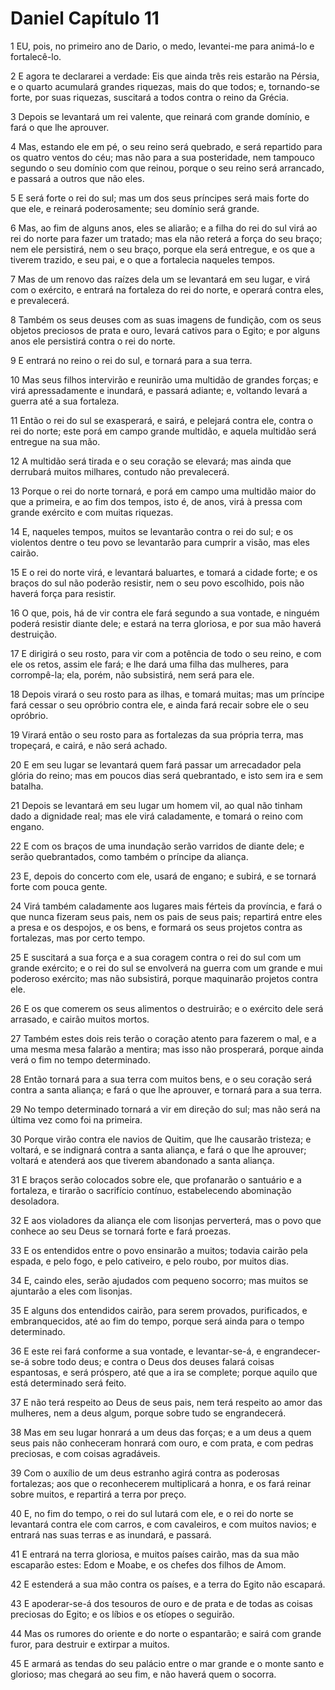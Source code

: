# Daniel Capítulo 11

1	EU, pois, no primeiro ano de Dario, o medo, levantei-me para animá-lo e fortalecê-lo.

2	E agora te declararei a verdade: Eis que ainda três reis estarão na Pérsia, e o quarto acumulará grandes riquezas, mais do que todos; e, tornando-se forte, por suas riquezas, suscitará a todos contra o reino da Grécia.

3	Depois se levantará um rei valente, que reinará com grande domínio, e fará o que lhe aprouver.

4	Mas, estando ele em pé, o seu reino será quebrado, e será repartido para os quatro ventos do céu; mas não para a sua posteridade, nem tampouco segundo o seu domínio com que reinou, porque o seu reino será arrancado, e passará a outros que não eles.

5	E será forte o rei do sul; mas um dos seus príncipes será mais forte do que ele, e reinará poderosamente; seu domínio será grande.

6	Mas, ao fim de alguns anos, eles se aliarão; e a filha do rei do sul virá ao rei do norte para fazer um tratado; mas ela não reterá a força do seu braço; nem ele persistirá, nem o seu braço, porque ela será entregue, e os que a tiverem trazido, e seu pai, e o que a fortalecia naqueles tempos.

7	Mas de um renovo das raízes dela um se levantará em seu lugar, e virá com o exército, e entrará na fortaleza do rei do norte, e operará contra eles, e prevalecerá.

8	Também os seus deuses com as suas imagens de fundição, com os seus objetos preciosos de prata e ouro, levará cativos para o Egito; e por alguns anos ele persistirá contra o rei do norte.

9	E entrará no reino o rei do sul, e tornará para a sua terra.

10	Mas seus filhos intervirão e reunirão uma multidão de grandes forças; e virá apressadamente e inundará, e passará adiante; e, voltando levará a guerra até a sua fortaleza.

11	Então o rei do sul se exasperará, e sairá, e pelejará contra ele, contra o rei do norte; este porá em campo grande multidão, e aquela multidão será entregue na sua mão.

12	A multidão será tirada e o seu coração se elevará; mas ainda que derrubará muitos milhares, contudo não prevalecerá.

13	Porque o rei do norte tornará, e porá em campo uma multidão maior do que a primeira, e ao fim dos tempos, isto é, de anos, virá à pressa com grande exército e com muitas riquezas.

14	E, naqueles tempos, muitos se levantarão contra o rei do sul; e os violentos dentre o teu povo se levantarão para cumprir a visão, mas eles cairão.

15	E o rei do norte virá, e levantará baluartes, e tomará a cidade forte; e os braços do sul não poderão resistir, nem o seu povo escolhido, pois não haverá força para resistir.

16	O que, pois, há de vir contra ele fará segundo a sua vontade, e ninguém poderá resistir diante dele; e estará na terra gloriosa, e por sua mão haverá destruição.

17	E dirigirá o seu rosto, para vir com a potência de todo o seu reino, e com ele os retos, assim ele fará; e lhe dará uma filha das mulheres, para corrompê-la; ela, porém, não subsistirá, nem será para ele.

18	Depois virará o seu rosto para as ilhas, e tomará muitas; mas um príncipe fará cessar o seu opróbrio contra ele, e ainda fará recair sobre ele o seu opróbrio.

19	Virará então o seu rosto para as fortalezas da sua própria terra, mas tropeçará, e cairá, e não será achado.

20	E em seu lugar se levantará quem fará passar um arrecadador pela glória do reino; mas em poucos dias será quebrantado, e isto sem ira e sem batalha.

21	Depois se levantará em seu lugar um homem vil, ao qual não tinham dado a dignidade real; mas ele virá caladamente, e tomará o reino com engano.

22	E com os braços de uma inundação serão varridos de diante dele; e serão quebrantados, como também o príncipe da aliança.

23	E, depois do concerto com ele, usará de engano; e subirá, e se tornará forte com pouca gente.

24	Virá também caladamente aos lugares mais férteis da província, e fará o que nunca fizeram seus pais, nem os pais de seus pais; repartirá entre eles a presa e os despojos, e os bens, e formará os seus projetos contra as fortalezas, mas por certo tempo.

25	E suscitará a sua força e a sua coragem contra o rei do sul com um grande exército; e o rei do sul se envolverá na guerra com um grande e mui poderoso exército; mas não subsistirá, porque maquinarão projetos contra ele.

26	E os que comerem os seus alimentos o destruirão; e o exército dele será arrasado, e cairão muitos mortos.

27	Também estes dois reis terão o coração atento para fazerem o mal, e a uma mesma mesa falarão a mentira; mas isso não prosperará, porque ainda verá o fim no tempo determinado.

28	Então tornará para a sua terra com muitos bens, e o seu coração será contra a santa aliança; e fará o que lhe aprouver, e tornará para a sua terra.

29	No tempo determinado tornará a vir em direção do sul; mas não será na última vez como foi na primeira.

30	Porque virão contra ele navios de Quitim, que lhe causarão tristeza; e voltará, e se indignará contra a santa aliança, e fará o que lhe aprouver; voltará e atenderá aos que tiverem abandonado a santa aliança.

31	E braços serão colocados sobre ele, que profanarão o santuário e a fortaleza, e tirarão o sacrifício contínuo, estabelecendo abominação desoladora.

32	E aos violadores da aliança ele com lisonjas perverterá, mas o povo que conhece ao seu Deus se tornará forte e fará proezas.

33	E os entendidos entre o povo ensinarão a muitos; todavia cairão pela espada, e pelo fogo, e pelo cativeiro, e pelo roubo, por muitos dias.

34	E, caindo eles, serão ajudados com pequeno socorro; mas muitos se ajuntarão a eles com lisonjas.

35	E alguns dos entendidos cairão, para serem provados, purificados, e embranquecidos, até ao fim do tempo, porque será ainda para o tempo determinado.

36	E este rei fará conforme a sua vontade, e levantar-se-á, e engrandecer-se-á sobre todo deus; e contra o Deus dos deuses falará coisas espantosas, e será próspero, até que a ira se complete; porque aquilo que está determinado será feito.

37	E não terá respeito ao Deus de seus pais, nem terá respeito ao amor das mulheres, nem a deus algum, porque sobre tudo se engrandecerá.

38	Mas em seu lugar honrará a um deus das forças; e a um deus a quem seus pais não conheceram honrará com ouro, e com prata, e com pedras preciosas, e com coisas agradáveis.

39	Com o auxílio de um deus estranho agirá contra as poderosas fortalezas; aos que o reconhecerem multiplicará a honra, e os fará reinar sobre muitos, e repartirá a terra por preço.

40	E, no fim do tempo, o rei do sul lutará com ele, e o rei do norte se levantará contra ele com carros, e com cavaleiros, e com muitos navios; e entrará nas suas terras e as inundará, e passará.

41	E entrará na terra gloriosa, e muitos países cairão, mas da sua mão escaparão estes: Edom e Moabe, e os chefes dos filhos de Amom.

42	E estenderá a sua mão contra os países, e a terra do Egito não escapará.

43	E apoderar-se-á dos tesouros de ouro e de prata e de todas as coisas preciosas do Egito; e os líbios e os etíopes o seguirão.

44	Mas os rumores do oriente e do norte o espantarão; e sairá com grande furor, para destruir e extirpar a muitos.

45	E armará as tendas do seu palácio entre o mar grande e o monte santo e glorioso; mas chegará ao seu fim, e não haverá quem o socorra.

